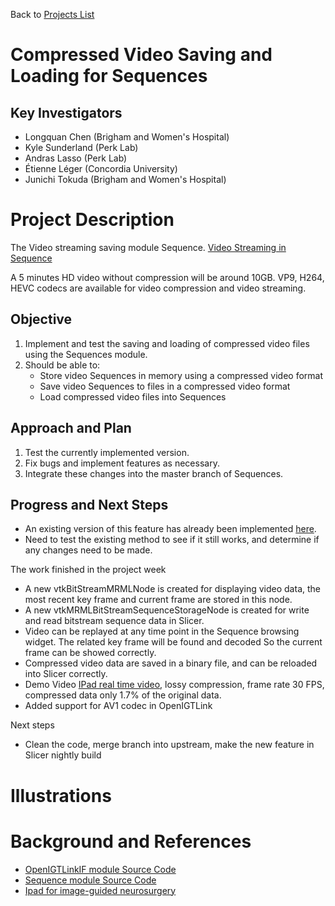 Back to [Projects List](../../README.md#ProjectsList)

# Compressed Video Saving and Loading for Sequences

## Key Investigators

- Longquan Chen (Brigham and Women's Hospital)
- Kyle Sunderland (Perk Lab)
- Andras Lasso (Perk Lab)
- Étienne Léger (Concordia University)
- Junichi	Tokuda (Brigham and Women's Hospital)

# Project Description
The Video streaming saving module Sequence. [Video Streaming in Sequence](https://drive.google.com/open?id=1gCdVS6aRlg__4KuaoDLK4HqSbAFGoZ4d)

A 5 minutes HD video without compression will be around 10GB. VP9, H264, HEVC codecs are available for video compression and video streaming.

## Objective

1. Implement and test the saving and loading of compressed video files using the Sequences module.
2. Should be able to:
    - Store video Sequences in memory using a compressed video format
    - Save video Sequences to files in a compressed video format
    - Load compressed video files into Sequences

## Approach and Plan

1. Test the currently implemented version.
1. Fix bugs and implement features as necessary.
1. Integrate these changes into the master branch of Sequences.

## Progress and Next Steps

<!--Describe progress and next steps in a few bullet points as you are making progress.-->

- An existing version of this feature has already been implemented [here](https://github.com/leochan2009/Sequences/tree/BitStreamForVideo).
- Need to test the existing method to see if it still works, and determine if any changes need to be made.

The work finished in the project week
- A new vtkBitStreamMRMLNode is created for displaying video data, the most recent key frame and current frame are stored in this node.
- A new vtkMRMLBitStreamSequenceStorageNode is created for write and read bitstream sequence data in Slicer.
- Video can be replayed at any time point in the Sequence browsing widget. The related key frame will be found and decoded So the current frame can be showed correctly.
- Compressed video data are saved in a binary file, and can be reloaded into Slicer correctly.
- Demo Video [IPad real time video](https://drive.google.com/open?id=1WUel7oUq8ndm2i-7pMZGIdSIh0Qak9XY), lossy compression, frame rate 30 FPS, compressed data only 1.7% of the original data.
- Added support for AV1 codec in OpenIGTLink

Next steps
- Clean the code, merge branch into upstream, make the new feature in Slicer nightly build

# Illustrations

<!--Add pictures and links to videos that demonstrate what has been accomplished.-->

<!-- ![Description of picture](Example2.jpg) -->
<!-- ![Some more images](Example2.jpg) -->

# Background and References

<!--Use this space for information that may help people better understand your project, like links to papers, source code, or data.-->

- [OpenIGTLinkIF module Source Code](https://github.com/openigtlink/OpenIGTLinkIF/tree/IGTLIOFullIntegration)
- [Sequence module Source Code](https://github.com/leochan2009/Sequences/tree/BitStreamForVideo)
- [Ipad for image-guided neurosurgery](http://digital-library.theiet.org/content/journals/10.1049/htl.2017.0062?crawler=true&mimetype=application/pdf&tags=noindex)
<!-- Documentation: https://link.to.docs -->
<!-- Test data: https://link.to.test.data -->

